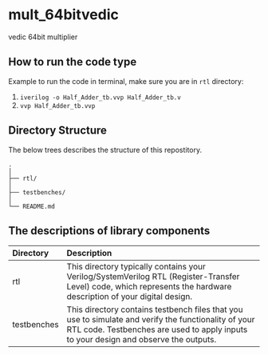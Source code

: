 # mult_64bitvedic

 vedic 64bit multiplier

## How to run the code type

Example to run the code in terminal, make sure you are in ```rtl``` directory:

1. ```iverilog -o Half_Adder_tb.vvp Half_Adder_tb.v```
2. ```vvp Half_Adder_tb.vvp```

## Directory Structure

The below trees describes the structure of this repostitory.
```
.
│
├── rtl/
│
├── testbenches/
│
└── README.md
```

## The descriptions of library components

| Directory   | Description      |
|:------------|:-----------------|
| rtl         | This directory typically contains your Verilog/SystemVerilog RTL (Register-Transfer Level) code, which represents the hardware description of your digital design.  |
| testbenches | This directory contains testbench files that you use to simulate and verify the functionality of your RTL code. Testbenches are used to apply inputs to your design and observe the outputs.  |